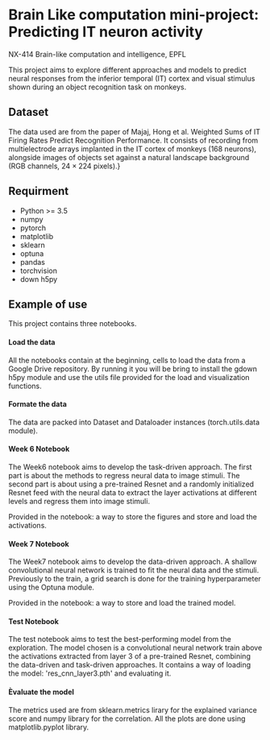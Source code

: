 # Brain Like computation mini-project: Predicting IT neuron activity
NX-414 Brain-like computation and intelligence, EPFL

This project aims to explore different approaches and models to predict neural responses from the inferior temporal (IT) cortex and visual stimulus shown during an 
object recognition task on monkeys.

## Dataset
The data used are from the paper of Majaj, Hong et al. Weighted Sums of IT Firing Rates Predict Recognition Performance. It consists of recording from multielectrode arrays implanted in the IT cortex of monkeys (168 neurons),
alongside images of objects set against a natural landscape background (RGB channels, $24\times224$ pixels).}

## Requirment
- Python >= 3.5
- numpy
- pytorch
- matplotlib
- sklearn
- optuna
- pandas
- torchvision
- down h5py

## Example of use
This project contains three notebooks. 

#### Load the data
All the notebooks contain at the beginning, cells to load the data from a Google Drive repository. 
By running it you will be bring to install the gdown h5py module and use the utils file provided for the load and visualization functions. 

#### Formate the data
The data are packed into Dataset and Dataloader instances (torch.utils.data module).  

#### Week 6 Notebook

The Week6 notebook aims to develop the task-driven approach. The first part is about the methods to regress neural data to image stimuli. The second part is about using a pre-trained Resnet and a randomly initialized Resnet feed with the neural data to extract the layer activations at different levels and regress them into image stimuli.

Provided in the notebook: a way to store the figures and store and load the activations. 

#### Week 7 Notebook
The Week7 notebook aims to develop the data-driven approach. A shallow convolutional neural network is trained to fit the neural data and the stimuli. Previously to the train, a grid search is done for the training hyperparameter using the Optuna module. 

Provided in the notebook: a way to store and load the trained model. 

#### Test Notebook
The test notebook aims to test the best-performing model from the exploration. The model chosen is a convolutional neural network train above the activations extracted from layer 3 of a pre-trained Resnet, combining the data-driven and task-driven approaches. It contains a way of loading the model: 'res_cnn_layer3.pth' and evaluating it. 

#### Èvaluate the model
The metrics used are from sklearn.metrics lirary for the explained variance score and numpy library for the correlation. All the plots are done using matplotlib.pyplot library.

